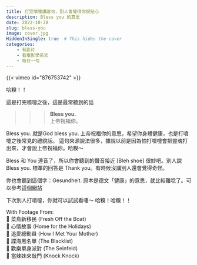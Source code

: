 ```yaml
---
title: 打完噴嚏講這句，別人會覺得你很貼心
description: Bless you 的意思
date: 2022-10-28
slug: bless-you
image: cover.jpg
HiddenInSingle: true  # This hides the cover 
categories:
    - 有影片
    - 看電影學英文
    - 每日一句
---
```



{{< vimeo id="876753742" >}}

哈糗！！

這是打完噴嚏之後，這是最常聽到的話 
>>> **Bless you.**  
>>> 上帝祝福你。

Bless you. 就是God bless you. 上帝祝福你的意思，希望你身體健康，也是打噴嚏之後常見的禮貌話。 這句來源說法很多，據說以前是因為怕打噴嚏會把靈魂打出來，才會說上帝祝福你。哈糗～

Bless 和 You 連音了，所以你會聽到的聲音接近 [Bleh shoe]  很妙吧。別人說 Bless you. 標準的回答是 Thank you。有時候沒講別人還會覺得奇怪。

你也會聽到這個字：Gesundheit. 原本是德文「健康」的意思，就比較難唸了。可以參考[這個網站](https://getyarn.io/yarn-clip/693364c0-6e17-4c35-a471-77d4ec918a26)


下次別人打噴嚏，你就可以試試看嘍～
哈糗！哈糗！！

With Footage From:  
🎥 菜鳥新移民 (Fresh Off the Boat)  
🎥 心情故事 (Home for the Holidays)  
🎥 追愛總動員 (How I Met Your Mother)  
🎥 諜海黑名單 (The Blacklist)  
🎥 歡樂單身派對 (The Seinfeld)  
🎥 當辣妹來敲門 (Knock Knock)  

